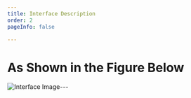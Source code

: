 ```yaml
---
title: Interface Description
order: 2
pageInfo: false

---
```


# As Shown in the Figure Below
![Interface Image](/image/dk60pp.jpg)---